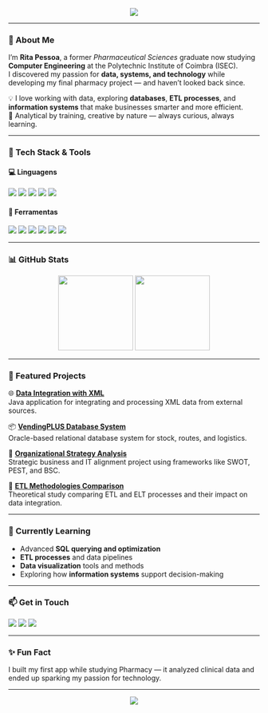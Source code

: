 
<!-- Banner -->
<p align="center">
<img src="https://capsule-render.vercel.app/api?type=waving&color=0:6a00ff,100:8a2be2&height=180&section=header&text=Hi%20👋%20I'm%20Rita%20Pessoa!&fontSize=35&fontAlignY=35&desc=From%20Pharmacy%20to%20Data%20and%20Tech&descAlignY=55&animation=fadeIn" />


---

### 💊 About Me
I’m **Rita Pessoa**, a former *Pharmaceutical Sciences* graduate now studying **Computer Engineering** at the Polytechnic Institute of Coimbra (ISEC).  
I discovered my passion for **data, systems, and technology** while developing my final pharmacy project — and haven’t looked back since.  

💡 I love working with data, exploring **databases**, **ETL processes**, and **information systems** that make businesses smarter and more efficient.  
🧠 Analytical by training, creative by nature — always curious, always learning.

---

### 🧰 Tech Stack & Tools

#### 💻 Linguagens
<p align="left">
  <img src="https://img.shields.io/badge/SQL-025E8C?style=for-the-badge&logo=postgresql&logoColor=white"/>
  <img src="https://img.shields.io/badge/Python-3776AB?style=for-the-badge&logo=python&logoColor=white"/>
  <img src="https://img.shields.io/badge/C/C++-00599C?style=for-the-badge&logo=cplusplus&logoColor=white"/>
  <img src="https://img.shields.io/badge/C%23-239120?style=for-the-badge&logo=c-sharp&logoColor=white"/>
  <img src="https://img.shields.io/badge/HTML/CSS-E34F26?style=for-the-badge&logo=html5&logoColor=white"/>
</p>

#### 🧩 Ferramentas
<p align="left">
  <img src="https://img.shields.io/badge/Oracle_SQL_Developer-F80000?style=for-the-badge&logo=oracle&logoColor=white"/>
  <img src="https://img.shields.io/badge/MySQL-4479A1?style=for-the-badge&logo=mysql&logoColor=white"/>
  <img src="https://img.shields.io/badge/SQL_Server_Management_Studio-CC2927?style=for-the-badge&logo=microsoftsqlserver&logoColor=white"/>
  <img src="https://img.shields.io/badge/Power_BI-F2C811?style=for-the-badge&logo=powerbi&logoColor=black"/>
  <img src="https://img.shields.io/badge/OutSystems-ED1C24?style=for-the-badge&logo=outsystems&logoColor=white"/>
  <img src="https://img.shields.io/badge/Sifarma-00457C?style=for-the-badge"/>
</p>


---

### 📊 GitHub Stats
<p align="center">
  <img src="https://github-readme-stats.vercel.app/api?username=RitaP03&show_icons=true&theme=transparent&hide_border=true" height="150" />
  <img src="https://github-readme-stats.vercel.app/api/top-langs/?username=RitaP03&layout=compact&theme=transparent&hide_border=true" height="150" />
</p>

---

### 🚀 Featured Projects
🌐 [**Data Integration with XML**](https://github.com/RitaP03/Data-Integration-with-XML)  
Java application for integrating and processing XML data from external sources.

📦 [**VendingPLUS Database System**](https://github.com/RitaP03/VendingPLUS-Database-System)  
Oracle-based relational database system for stock, routes, and logistics.

🏢 [**Organizational Strategy Analysis**](https://github.com/RitaP03/Organizational-Strategy-Analysis)  
Strategic business and IT alignment project using frameworks like SWOT, PEST, and BSC.

🧠 [**ETL Methodologies Comparison**](https://github.com/RitaP03/ETL-Methodologies-Comparison)  
Theoretical study comparing ETL and ELT processes and their impact on data integration.

---

### 🎯 Currently Learning
- Advanced **SQL querying and optimization**  
- **ETL processes** and data pipelines  
- **Data visualization** tools and methods  
- Exploring how **information systems** support decision-making  

---

### 📫 Get in Touch
<p align="left">
  <a href="mailto:rpessoa3o3@hotmail.com"><img src="https://img.shields.io/badge/Email-D14836?style=for-the-badge&logo=gmail&logoColor=white"/></a>
  <a href="https://www.linkedin.com/in/rita-pessoa/"><img src="https://img.shields.io/badge/LinkedIn-0077B5?style=for-the-badge&logo=linkedin&logoColor=white"/></a>
  <a href="https://github.com/RitaP03"><img src="https://img.shields.io/badge/GitHub-181717?style=for-the-badge&logo=github&logoColor=white"/></a>
</p>

---

### ✨ Fun Fact
I built my first app while studying Pharmacy — it analyzed clinical data and ended up sparking my passion for technology.

---

<p align="center">
  <img src="https://capsule-render.vercel.app/api?type=waving&color=gradient&height=120&section=footer"/>
</p>
